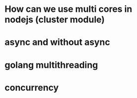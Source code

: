 # How can we use multi cores in nodejs (cluster module)

# async and without async

# golang multithreading

# concurrency
